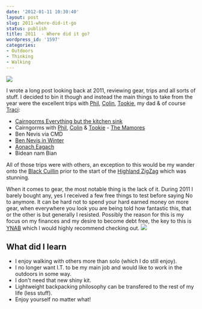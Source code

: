 ```yaml
---
date: '2012-01-11 10:30:40'
layout: post
slug: 2011-where-did-it-go
status: publish
title: 2011  - Where did it go?
wordpress_id: '1597'
categories:
- Outdoors
- Thinking
- Walking
---
```


![](http://stevenhorner.github.com/pics/Mamores%20July%202011%20001.JPG) 

I wrote a long post looking back at 2011, reviewing gear, trips and all sorts of stuff. I decided to bin it though and instead the main things to take from the year were the excellent trips with [Phil](http://www.twitter.com/philoutdoors), [Colin](www.twitter.com/tramplite), [Tookie](http://www.twitter.com/tookiebunten), my dad & of course [Traci](http://www.twitter.com/traci_howarth): 

- [Cairngorms Everything but the kitchen sink](http://www.stevenhorner.com/?p=1540) 
- Cairngorms with [Phil](http://www.twitter.com/philoutdoors), [Colin](www.twitter.com/tramplite) & [Tookie](http://www.twitter.com/tookiebunten) - [The Mamores ](http://www.stevenhorner.com/?p=1476) 
- Ben Nevis via CMD 
- [Ben Nevis in Winter](http://www.stevenhorner.com/?p=1358) 
- [Aonach Eagach](http://www.stevenhorner.com/?p=1568) 
- Bidean nam Bian 

All of those trips were with others, an exception to this would be my wander onto the [Black Cuillin](http://www.stevenhorner.com/?p=1445) prior to the start of the [Highland ZigZag](http://www.stevenhorner.com/?p=1445) which was stunning. 

When it comes to gear, the most notable thing is the lack of it. During 2011 I barely bought any, yes I received a few free things to test before saying No to anymore. It can be hard not to spend your hard earned money on more gear, when everywhere you look you are being told how fantastic this, that or the other is but generally I resisted. Possibly the reason for this is my focus on my finances and my desire to become debt free, the key to this is [YNAB](http://www.youneedabudget.com/) which I would highly recommend checking out. 
![](https://lh3.googleusercontent.com/-RXvuphI2GhA/T-tpaUaGlwI/AAAAAAAACbU/saAQwGofurA/s800/Mamores%2520July%25202011%2520094.JPG) 


## What did I learn 

* I enjoy walking with others more than solo (which I do still enjoy). 
* I no longer want I.T. to be my main job and would like to work in the outdoors in some way. 
* I don't need that new shiny kit. 
* Lightweight backpacking philosophy can be transfered to the rest of my life (less stuff). 
* Enjoy yourself no matter what!
